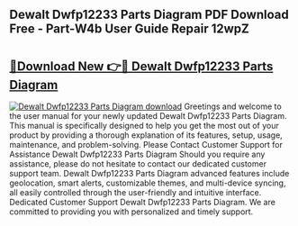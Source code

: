 ## Dewalt Dwfp12233 Parts Diagram PDF Download Free - Part-W4b User Guide Repair 12wpZ

# <h2><a href="http://dfr5zp.blite.top/?on=Dewalt+Dwfp12233+Parts+Diagram">🔗Download New 👉🔴 Dewalt Dwfp12233 Parts Diagram</a></h2>

[![Dewalt Dwfp12233 Parts Diagram download](https://i.imgur.com/lujVjoI.png)](http://dfr5zp.blite.top/?on=Dewalt+Dwfp12233+Parts+Diagram)
Greetings and welcome to the user manual for your newly updated Dewalt Dwfp12233 Parts Diagram. This manual is specifically designed to help you get the most out of your product by providing a thorough explanation of its features, setup, usage, maintenance, and problem-solving. Please Contact Customer Support for Assistance Dewalt Dwfp12233 Parts Diagram Should you require any assistance, please do not hesitate to contact our dedicated customer support team. Dewalt Dwfp12233 Parts Diagram advanced features include geolocation, smart alerts, customizable themes, and multi-device syncing, all easily controlled through the user-friendly and intuitive interface. Dedicated Customer Support Dewalt Dwfp12233 Parts Diagram. We are committed to providing you with personalized and timely support.
